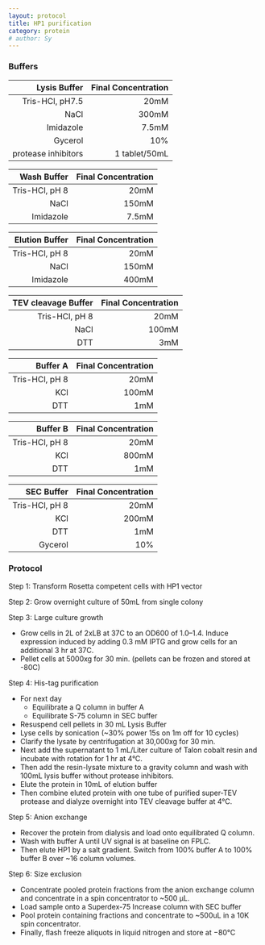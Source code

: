 ```yaml
---
layout: protocol
title: HP1 purification 
category: protein 
# author: Sy 
---
```


### Buffers


| Lysis Buffer   | Final Concentration     |
| ---------------------:| -----------------------:|
| Tris-HCl, pH7.5       | 20mM                    |
| NaCl                  | 300mM                   |
| Imidazole             | 7.5mM                   |
| Gycerol               | 10%                     |
| protease inhibitors          | 1 tablet/50mL           |

| Wash Buffer   | Final Concentration     |
| ---------------------:| -----------------------:|
| Tris-HCl, pH 8        | 20mM                    |
| NaCl                  | 150mM                   |
| Imidazole             | 7.5mM                   |

| Elution Buffer   | Final Concentration     |
| ---------------------:| -----------------------:|
| Tris-HCl, pH 8        | 20mM                    |
| NaCl                  | 150mM                   |
| Imidazole             | 400mM                   |

| TEV cleavage Buffer   | Final Concentration     |
| ---------------------:| -----------------------:|
| Tris-HCl, pH 8        | 20mM                    |
| NaCl                  | 100mM                   |
| DTT                   | 3mM                     |

| Buffer A   | Final Concentration     |
| ---------------------:| -----------------------:|
| Tris-HCl, pH 8        | 20mM                    |
| KCl                  | 100mM                   |
| DTT                   | 1mM                     |

| Buffer B | Final Concentration     |
| ---------------------:| -----------------------:|
| Tris-HCl, pH 8        | 20mM                    |
| KCl                  | 800mM                   |
| DTT                   | 1mM                     |

| SEC Buffer   | Final Concentration     |
| ---------------------:| -----------------------:|
| Tris-HCl, pH 8        | 20mM                    |
| KCl                  | 200mM                   |
| DTT                   | 1mM                     |
| Gycerol               | 10%                     |



### Protocol

Step 1: Transform Rosetta competent cells with HP1 vector

Step 2: Grow overnight culture of 50mL from single colony

Step 3: Large culture growth
* Grow cells in 2L of 2xLB at 37C to an OD600 of 1.0–1.4. Induce expression induced by adding 0.3 mM IPTG and grow cells for an additional 3 hr at 37C.
* Pellet cells at 5000xg for 30 min. (pellets can be frozen and stored at -80C)

Step 4: His-tag purification
*	For next day
    *   Equilibrate a Q column in buffer A
    *   Equilibrate S-75 column in SEC buffer
*   Resuspend cell pellets in 30 mL Lysis Buffer 
*	Lyse cells by sonication (~30% power 15s on 1m off for 10 cycles)
*	Clarify the lysate by centrifugation at 30,000xg for 30 min. 
*	Next add the supernatant to 1 mL/Liter culture of Talon cobalt resin and incubate with rotation for 1 hr at 4°C. 
*	Then add the resin-lysate mixture to a gravity column and wash with 100mL lysis buffer without protease inhibitors.
*	Elute the protein in 10mL of elution buffer 
*	Then combine eluted protein with one tube of purified super-TEV protease and dialyze overnight into TEV cleavage buffer at 4°C. 


Step 5: Anion exchange
*   Recover the protein from dialysis and load onto equilibrated Q column. 
*	Wash with buffer A until UV signal is at baseline on FPLC.
*	Then elute HP1 by a salt gradient. Switch from 100% buffer A to 100% buffer B over ~16 column volumes. 

Step 6: Size exclusion
*	Concentrate pooled protein fractions from the anion exchange column and concentrate in a spin concentrator to ~500 μL.
*	Load sample onto a Superdex-75 Increase column with SEC buffer
*	Pool protein containing fractions and concentrate to ~500uL in a 10K spin concentrator.
*	Finally, flash freeze aliquots in liquid nitrogen and store at −80°C


